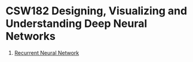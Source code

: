 # CSW182 Designing, Visualizing and Understanding Deep Neural Networks
1. [Recurrent Neural Network](./Recurrent%20Neural%20Network/index.md)
